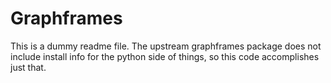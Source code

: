 # Graphframes
This is a dummy readme file.
The upstream graphframes package does not include install info for the python side of things, so this code accomplishes just that.
